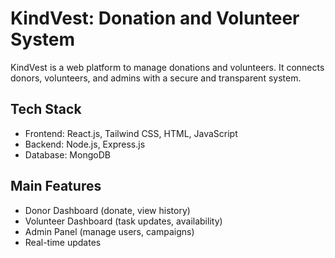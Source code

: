 # KindVest: Donation and Volunteer System

KindVest is a web platform to manage donations and volunteers. It connects donors, volunteers, and admins with a secure and transparent system.

## Tech Stack
- Frontend: React.js, Tailwind CSS, HTML, JavaScript
- Backend: Node.js, Express.js
- Database: MongoDB

## Main Features
- Donor Dashboard (donate, view history)
- Volunteer Dashboard (task updates, availability)
- Admin Panel (manage users, campaigns)
- Real-time updates
